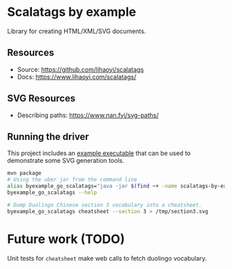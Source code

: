 Scalatags by example
==============================================================================

Library for creating HTML/XML/SVG documents.

Resources
------------------------------------------------------------------------------

* Source: <https://github.com/lihaoyi/scalatags>
* Docs: <https://www.lihaoyi.com/scalatags/>

## SVG Resources

* Describing paths: https://www.nan.fyi/svg-paths/

Running the driver
------------------------------------------------------------------------------

This project includes an [example executable](src/main/scala/com/skraba/byexample/scalatags/ScalatagsGo.scala)
that can be used to demonstrate some SVG generation tools.

```bash
mvn package
# Using the uber jar from the command line
alias byexample_go_scalatags="java -jar $(find ~+ -name scalatags-by-example-*.jar)"
byexample_go_scalatags --help

# Dump Duolingo Chinese section 3 vocabulary into a cheatsheet.
byexample_go_scalatags cheatsheet --section 3 > /tmp/section3.svg 
```

Future work (TODO)
==============================================================================

Unit tests for `cheatsheet` make web calls to fetch duolingo vocabulary.
